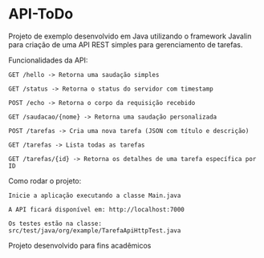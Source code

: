 # API-ToDo
Projeto de exemplo desenvolvido em Java utilizando o framework Javalin para criação de uma API REST simples para gerenciamento de tarefas.

  Funcionalidades da API:

    GET /hello -> Retorna uma saudação simples

    GET /status -> Retorna o status do servidor com timestamp

    POST /echo -> Retorna o corpo da requisição recebido

    GET /saudacao/{nome} -> Retorna uma saudação personalizada

    POST /tarefas -> Cria uma nova tarefa (JSON com título e descrição)

    GET /tarefas -> Lista todas as tarefas

    GET /tarefas/{id} -> Retorna os detalhes de uma tarefa específica por ID

  Como rodar o projeto:

    Inicie a aplicação executando a classe Main.java
    
    A API ficará disponível em: http://localhost:7000
  
    Os testes estão na classe: src/test/java/org/example/TarefaApiHttpTest.java

Projeto desenvolvido para fins acadêmicos
